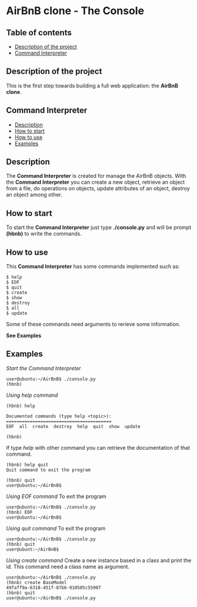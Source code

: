 # AirBnB clone - The Console

## Table of contents
* [Description of the project](#description-of-the-project)
* [Command Interpreter](#command-interpreter)

## Description of the project
This is the first step towards building a full web application: the **AirBnB clone**.

## Command Interpreter
* [Description](#description)
* [How to start](#how-to-start)
* [How to use](#how-to-use)
* [Examples](#examples)

## Description
The **Command Interpreter** is created for manage the AirBnB objects. With the **Command Interpreter** you can create a new object, retrieve an object from a file, do operations on objects, update attributes of an object, destroy an object among other.



## How to start
To start the **Command Interpreter** just type **./console.py** and will be prompt **(hbnb)** to write the commands.



## How to use
This **Command Interpreter** has some commands implemented such as:

```
$ help
$ EOF
$ quit
$ create
$ show
$ destroy
$ all
$ update
```


Some of these commands need arguments to rerieve some information.

**See Examples**



## Examples

*Start the Command Interpreter*
```
user@ubuntu:~/AirBnB$ ./console.py
(hbnb)
```


*Using help command*
```
(hbnb) help

Documented commands (type help <topic>):
========================================
EOF  all  create  destroy  help  quit  show  update

(hbnb)
```

If type *help* with other command you can retrieve the documentation of that command.
```
(hbnb) help quit
Quit command to exit the program

(hbnb) quit
user@ubuntu:~/AirBnB$
```


*Using EOF command*
To exit the program

```
user@ubuntu:~/AirBnB$ ./console.py
(hbnb) EOF
user@ubuntu:~/AirBnB$
```


*Using quit command*
To exit the program

```
user@ubuntu:~/AirBnB$ ./console.py
(hbnb) quit
user@ubunt:~/AirBnB$
```


*Using create command*
Create a new instance based in a class and print the id. This command need a class name as argument.

```
user@ubuntu:~/AirBnB$ ./console.py
(hbnb) create BaseModel
49faff9a-6318-451f-87b6-910505c55907
(hbnb) quit
user@ubuntu:~/AirBnB$ ./console.py
```
